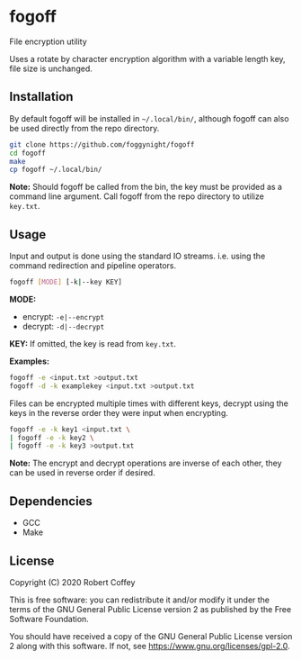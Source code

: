 # fogoff

File encryption utility

Uses a rotate by character encryption algorithm with a variable length key, file
size is unchanged.

## Installation

By default fogoff will be installed in `~/.local/bin/`, although fogoff can also
be used directly from the repo directory.

```bash
git clone https://github.com/foggynight/fogoff
cd fogoff
make
cp fogoff ~/.local/bin/
```

**Note:** Should fogoff be called from the bin, the key must be provided as a
command line argument. Call fogoff from the repo directory to utilize `key.txt`.

## Usage

Input and output is done using the standard IO streams. i.e. using the command
redirection and pipeline operators.

```bash
fogoff [MODE] [-k|--key KEY]
```

**MODE:**
- encrypt: `-e|--encrypt`
- decrypt: `-d|--decrypt`

**KEY:** If omitted, the key is read from `key.txt`.

**Examples:**
```bash
fogoff -e <input.txt >output.txt
fogoff -d -k examplekey <input.txt >output.txt
```

Files can be encrypted multiple times with different keys, decrypt using
the keys in the reverse order they were input when encrypting.

```bash
fogoff -e -k key1 <input.txt \
| fogoff -e -k key2 \
| fogoff -e -k key3 >output.txt
```

**Note:** The encrypt and decrypt operations are inverse of each other, they can
be used in reverse order if desired.

## Dependencies

- GCC
- Make

## License

Copyright (C) 2020 Robert Coffey

This is free software: you can redistribute it and/or modify it under the terms
of the GNU General Public License version 2 as published by the Free Software
Foundation.

You should have received a copy of the GNU General Public License version 2
along with this software. If not, see <https://www.gnu.org/licenses/gpl-2.0>.
